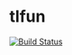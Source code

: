 # tlfun
[![Build Status](https://travis-ci.org/fthomas/tlfun.svg?branch=master)](https://travis-ci.org/fthomas/tlfun)
